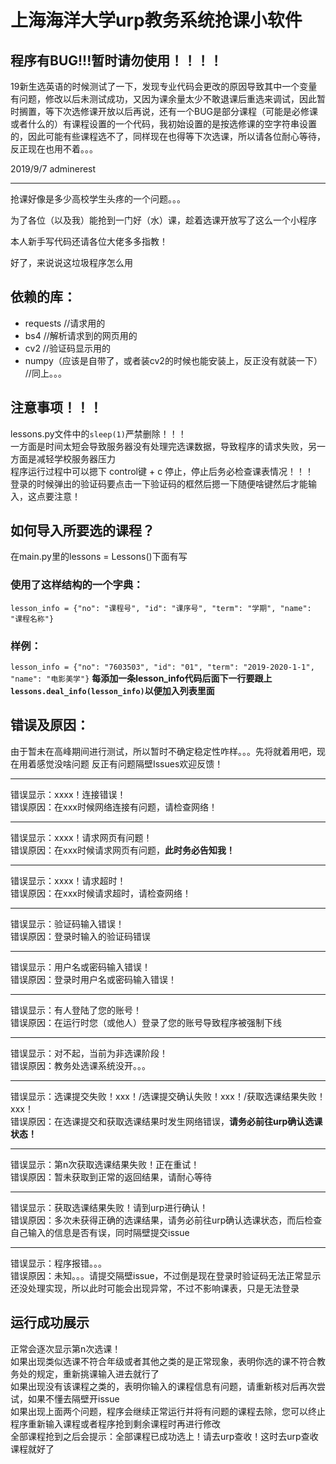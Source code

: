 # 上海海洋大学urp教务系统抢课小软件
## 程序有BUG!!!暂时请勿使用！！！！
19新生选英语的时候测试了一下，发现专业代码会更改的原因导致其中一个变量有问题，修改以后未测试成功，又因为课余量太少不敢退课后重选来调试，因此暂时搁置，等下次选修课开放以后再说，还有一个BUG是部分课程（可能是必修课或者什么的）有课程设置的一个代码，我初始设置的是按选修课的空字符串设置的，因此可能有些课程选不了，同样现在也得等下次选课，所以请各位耐心等待，反正现在也用不着。。。

2019/9/7
adminerest

- - - -

抢课好像是多少高校学生头疼的一个问题。。。

为了各位（以及我）能抢到一门好（水）课，趁着选课开放写了这么一个小程序

本人新手写代码还请各位大佬多多指教！

好了，来说说这垃圾程序怎么用
## 依赖的库：
* requests	//请求用的
* bs4	//解析请求到的网页用的
* cv2	//验证码显示用的
* numpy（应该是自带了，或者装cv2的时候也能安装上，反正没有就装一下）	//同上。。。
## 注意事项！！！
lessons.py文件中的`sleep(1)`严禁删除！！！   
一方面是时间太短会导致服务器没有处理完选课数据，导致程序的请求失败，另一方面是减轻学校服务器压力   
程序运行过程中可以摁下 control键 + c 停止，停止后务必检查课表情况！！！   
登录的时候弹出的验证码要点击一下验证码的框然后摁一下随便啥键然后才能输入，这点要注意！
## 如何导入所要选的课程？
在main.py里的lessons = Lessons()下面有写
### 使用了这样结构的一个字典：
`lesson_info = {"no": "课程号", "id": "课序号", "term": "学期", "name": "课程名称"}`
### 样例：
`lesson_info = {"no": "7603503", "id": "01", "term": "2019-2020-1-1", "name": "电影美学"}`
**每添加一条lesson_info代码后面下一行要跟上`lessons.deal_info(lesson_info)`以便加入列表里面**

## 错误及原因：
由于暂未在高峰期间进行测试，所以暂时不确定稳定性咋样。。。先将就着用吧，现在用着感觉没啥问题
反正有问题隔壁Issues欢迎反馈！
- - - -
错误显示：xxxx！连接错误！   
错误原因：在xxx时候网络连接有问题，请检查网络！
- - - -
错误显示：xxxx！请求网页有问题！   
错误原因：在xxx时候请求网页有问题，**此时务必告知我！**
- - - -
错误显示：xxxx！请求超时！   
错误原因：在xxx时候请求超时，请检查网络！
- - - -
错误显示：验证码输入错误！   
错误原因：登录时输入的验证码错误
- - - -
错误显示：用户名或密码输入错误！   
错误原因：登录时用户名或密码输入错误！
- - - -
错误显示：有人登陆了您的账号！   
错误原因：在运行时您（或他人）登录了您的账号导致程序被强制下线
- - - -
错误显示：对不起，当前为非选课阶段！   
错误原因：教务处选课系统没开。。。
- - - -
错误显示：选课提交失败！xxx！/选课提交确认失败！xxx！/获取选课结果失败！xxx！   
错误原因：在选课提交和获取选课结果时发生网络错误，**请务必前往urp确认选课状态！**
- - - -
错误显示：第n次获取选课结果失败！正在重试！   
错误原因：暂未获取到正常的返回结果，请耐心等待
- - - -
错误显示：获取选课结果失败！请到urp进行确认！   
错误原因：多次未获得正确的选课结果，请务必前往urp确认选课状态，而后检查自己输入的信息是否有误，同时隔壁提交issue
- - - -
错误显示：程序报错。。。   
错误原因：未知。。。请提交隔壁issue，不过倒是现在登录时验证码无法正常显示还没处理实现，所以此时可能会出现异常，不过不影响课表，只是无法登录
## 运行成功展示
正常会逐次显示第n次选课！   
如果出现类似选课不符合年级或者其他之类的是正常现象，表明你选的课不符合教务处的规定，重新挑课输入进去就行了   
如果出现没有该课程之类的，表明你输入的课程信息有问题，请重新核对后再次尝试，如果不懂去隔壁开issue   
如果出现上面两个问题，程序会继续正常运行并将有问题的课程去除，您可以终止程序重新输入课程或者程序抢到剩余课程时再进行修改   
全部课程抢到之后会提示：全部课程已成功选上！请去urp查收！这时去urp查收课程就好了
